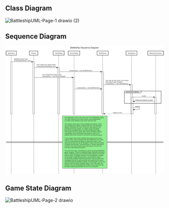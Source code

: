 
## Class Diagram
![BattleshipUML-Page-1 drawio (2)](https://user-images.githubusercontent.com/47299145/142631684-8e71e843-a1a0-4976-8560-ddc3861b15ce.png)

## Sequence Diagram 
![BattleshipUML-Sequence-Diagram](https://github.com/CIS3296SoftwareDesignF21/prj-03-battleship_game/blob/main/battleship_sequence_diagram_v2.png)

## Game State Diagram
![BattleshipUML-Page-2 drawio](https://user-images.githubusercontent.com/47299145/142564601-65e02266-5398-46e6-b54d-4095b27a3ae8.png)